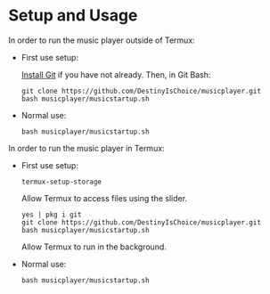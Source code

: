 # Setup and Usage

In order to run the music player outside of Termux:

* First use setup:

   [Install Git](https://git-scm.com/downloads) if you have not already. Then, in Git Bash:  

      git clone https://github.com/DestinyIsChoice/musicplayer.git
      bash musicplayer/musicstartup.sh

* Normal use:

      bash musicplayer/musicstartup.sh

In order to run the music player in Termux:

* First use setup:

      termux-setup-storage

   Allow Termux to access files using the slider.  

      yes | pkg i git
      git clone https://github.com/DestinyIsChoice/musicplayer.git
      bash musicplayer/musicstartup.sh

  Allow Termux to run in the background.

* Normal use:

      bash musicplayer/musicstartup.sh
